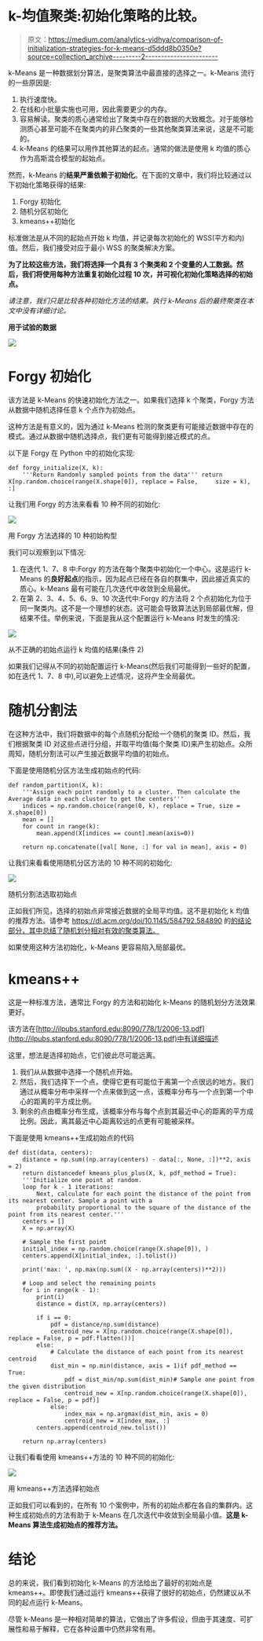 # k-均值聚类:初始化策略的比较。

> 原文：<https://medium.com/analytics-vidhya/comparison-of-initialization-strategies-for-k-means-d5ddd8b0350e?source=collection_archive---------2----------------------->

k-Means 是一种数据划分算法，是聚类算法中最直接的选择之一。k-Means 流行的一些原因是:

1.  执行速度快。
2.  在线和小批量实施也可用，因此需要更少的内存。
3.  容易解读。聚类的质心通常给出了聚类中存在的数据的大致概念。对于能够检测质心甚至可能不在聚类内的非凸聚类的一些其他聚类算法来说，这是不可能的。
4.  k-Means 的结果可以用作其他算法的起点。通常的做法是使用 k 均值的质心作为高斯混合模型的起始点。

然而，k-Means 的**结果严重依赖于初始化**。在下面的文章中，我们将比较通过以下初始化策略获得的结果:

1.  Forgy 初始化
2.  随机分区初始化
3.  kmeans++初始化

标准做法是从不同的起始点开始 k 均值，并记录每次初始化的 WSS(平方和内)值。然后，我们接受对应于最小 WSS 的聚类解决方案。

**为了比较这些方法，我们将选择一个具有 3 个聚类和 2 个变量的人工数据。然后，我们将使用每种方法重复初始化过程 10 次，并可视化初始化策略选择的初始点。**

*请注意，我们只是比较各种初始化方法的结果。执行 k-Means 后的最终聚类在本文中没有详细讨论。*

**用于试验的数据**

![](img/41b25cf49d79ac8bd6efcff78b159b2f.png)

# **Forgy 初始化**

该方法是 k-Means 的快速初始化方法之一。如果我们选择 k 个聚类，Forgy 方法从数据中随机选择任意 k 个点作为初始点。

这种方法是有意义的，因为通过 k-Means 检测的聚类更有可能接近数据中存在的模式。通过从数据中随机选择点，我们更有可能得到接近模式的点。

以下是 Forgy 在 Python 中的初始化实现:

```
def forgy_initialize(X, k):
    '''Return Randomly sampled points from the data''' return X[np.random.choice(range(X.shape[0]), replace = False,     size = k), :]
```

让我们用 Forgy 的方法来看看 10 种不同的初始化:

![](img/94fa664e629b7c062fddc768d574c175.png)

用 Forgy 方法选择的 10 种初始构型

我们可以观察到以下情况:

1.  在迭代 1、7、8 中:Forgy 的方法在每个聚类中初始化一个中心。这是运行 k-Means 的**良好起点**的指示，因为起点已经在各自的群集中，因此接近真实的质心。k-Means 最有可能在几次迭代中收敛到全局最优。
2.  在第 2、3、4、5、6、9、10 次迭代中:Forgy 的方法将 2 个点初始化为位于同一聚类内。这不是一个理想的状态。这可能会导致算法达到局部最优解，但结果不佳。举例来说，下面是我从这个配置运行 k-Means 时发生的情况:

![](img/179aea4a66efbcaeb6199c8affa87121.png)

从不正确的初始点运行 k 均值的结果(条件 2)

如果我们记得从不同的初始配置运行 k-Means(然后我们可能得到一些好的配置，如在迭代 1、7、8 中),可以避免上述情况，这将产生全局最优。

# **随机分割法**

在这种方法中，我们将数据中的每个点随机分配给一个随机的聚类 ID。然后，我们根据聚类 ID 对这些点进行分组，并取平均值(每个聚类 ID)来产生初始点。众所周知，随机分割法可以产生接近数据平均值的初始点。

下面是使用随机分区方法生成初始点的代码:

```
def random_partition(X, k):
    '''Assign each point randomly to a cluster. Then calculate the             Average data in each cluster to get the centers'''
    indices = np.random.choice(range(0, k), replace = True, size = X.shape[0])
    mean = []
    for count in range(k):
        mean.append(X[indices == count].mean(axis=0))

    return np.concatenate([val[ None, :] for val in mean], axis = 0)
```

让我们来看看使用随机分区方法的 10 种不同的初始化:

![](img/29d532cc896723bae2cf29dcaac4383d.png)

随机分割法选取初始点

正如我们所见，选择的初始点非常接近数据的全局平均值。这不是初始化 k 均值的推荐方法。请参考 https://dl.acm.org/doi/10.1145/584792.584890 的[的结论部分，其中总结了随机划分相对有效的聚类算法。](https://dl.acm.org/doi/10.1145/584792.584890)

如果使用这种方法初始化，k-Means 更容易陷入局部最优。

# **kmeans++**

这是一种标准方法，通常比 Forgy 的方法和初始化 k-Means 的随机划分方法效果更好。

该方法在[http://ilpubs.stanford.edu:8090/778/1/2006-13.pdf](http://ilpubs.stanford.edu:8090/778/1/2006-13.pdf)中有详细描述

这里，想法是选择初始点，它们彼此尽可能远离。

1.  我们从从数据中选择一个随机点开始。
2.  然后，我们选择下一个点，使得它更有可能位于离第一个点很远的地方。我们通过从概率分布中采样一个点来做到这一点，该概率分布与一个点到第一个中心的距离的平方成比例。
3.  剩余的点由概率分布生成，该概率分布与每个点到其最近中心的距离的平方成比例。因此，离其最近中心距离较远的点更有可能被采样。

下面是使用 kmeans++生成初始点的代码

```
def dist(data, centers):
    distance = np.sum((np.array(centers) - data[:, None, :])**2, axis = 2)
    return distancedef kmeans_plus_plus(X, k, pdf_method = True):
    '''Initialize one point at random.
    loop for k - 1 iterations:
        Next, calculate for each point the distance of the point from its nearest center. Sample a point with a 
        probability proportional to the square of the distance of the point from its nearest center.'''
    centers = []
    X = np.array(X)

    # Sample the first point
    initial_index = np.random.choice(range(X.shape[0]), )
    centers.append(X[initial_index, :].tolist())

    print('max: ', np.max(np.sum((X - np.array(centers))**2)))

    # Loop and select the remaining points
    for i in range(k - 1):
        print(i)
        distance = dist(X, np.array(centers))

        if i == 0:
            pdf = distance/np.sum(distance)
            centroid_new = X[np.random.choice(range(X.shape[0]), replace = False, p = pdf.flatten())]
        else:
            # Calculate the distance of each point from its nearest centroid
            dist_min = np.min(distance, axis = 1)if pdf_method == True:
                pdf = dist_min/np.sum(dist_min)# Sample one point from the given distribution
                centroid_new = X[np.random.choice(range(X.shape[0]), replace = False, p = pdf)]
            else:
                index_max = np.argmax(dist_min, axis = 0)
                centroid_new = X[index_max, :]
        centers.append(centroid_new.tolist())

    return np.array(centers)
```

让我们看看使用 kmeans++方法的 10 种不同的初始化:

![](img/340e912d0fad9d8c1ec20a8ca2cc6ad3.png)

用 kmeans++方法选择初始点

正如我们可以看到的，在所有 10 个案例中，所有的初始点都在各自的集群内。这种生成初始点的方法有助于 k-Means 在几次迭代中收敛到全局最小值。**这是 k-Means 算法生成初始点的推荐方法。**

# **结论**

总的来说，我们看到初始化 k-Means 的方法给出了最好的初始点是 kmeans++。即使我们通过运行 kmeans++获得了很好的初始点，仍然建议从不同的起点运行 k-Means。

尽管 k-Means 是一种相对简单的算法，它做出了许多假设，但由于其速度、可扩展性和易于解释，它在各种设置中仍然非常有用。
